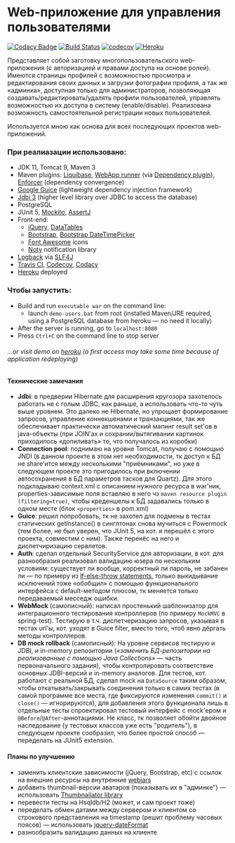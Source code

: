# Web-приложение для управления пользователями

[![Codacy Badge](https://api.codacy.com/project/badge/Grade/df661ff60cef47ceb6e566e9e207150c?branch=task_2512)](https://www.codacy.com/manual/sane5ever/job4j.ee?utm_source=github.com&amp;utm_medium=referral&amp;utm_content=sane5ever/job4j.ee&amp;utm_campaign=Badge_Grade)
[![Build Status](https://travis-ci.org/sane5ever/job4j.svg?branch=task_2512)](https://travis-ci.org/sane5ever/job4j.ee/branches)
[![codecov](https://codecov.io/gh/sane5ever/job4j.ee/branch/task_2512/graph/badge.svg)](https://codecov.io/gh/sane5ever/job4j.ee/branch/task_2512)
[![Heroku](https://heroku-badge.herokuapp.com/?app=usersane)](http://usersane.herokuapp.com/)

Представляет собой заготовку многопользовательского web-приложения (c авторизацией и правами доступа на основе ролей).
Имеются страницы профилей с возможностью просмотра и редактирования своих данных и загрузки фотографии профиля,
а так же «админка», доступная только для администраторов, позволяющая создавать/редактировать/удалять профили пользователей, 
управлять возможностью их доступа в систему (enable/disable).
Реализована возможность самостоятельной регистрации новых пользователей.

Используется мною как основа для всех последующих проектов web-приложений.

### При реалиазации использовано:
* JDK 11, Tomcat 9, Maven 3
* Maven plugins: <a href="https://www.liquibase.org/documentation/maven/index.html">Liquibase</a>, <a href="https://github.com/heroku/webapp-runner">WebApp runner</a> (via <a href="https://maven.apache.org/plugins/maven-dependency-plugin/">Dependency plugin</a>), <a href="https://maven.apache.org/enforcer/maven-enforcer-plugin/">Enforcer</a> (dependency convergence)
* <a href="https://github.com/google/guice">Google Guice</a> (lightweight dependency injection framework)
* <a href="https://jdbi.org/">Jdbi 3</a> (higher level library over JDBC to access the database)
* PostgreSQL
* JUnit 5, <a href="https://site.mockito.org/">Mockito</a>, <a href="http://www.vogella.com/tutorials/AssertJ/article.html">AssertJ</a>
* Front-end:
    * <a href="https://jquery.com/">jQuery</a>, <a href="https://datatables.net/examples/data_sources/ajax">DataTables</a>
    * <a href="https://getbootstrap.com/">Bootstrap</a>, <a href="https://eonasdan.github.io/bootstrap-datetimepicker/">Bootstrap DateTimePicker</a>
    * <a href="https://fontawesome.com/">Font Awesome</a> icons
    * <a href="https://ned.im/noty/#/">Noty</a> notification library
* <a href="https://github.com/qos-ch/logback">Logback</a> via <a href="https://github.com/qos-ch/slf4j">SLF4J</a>
* <a href="https://docs.travis-ci.com/user/tutorial/">Travis CI</a>, <a href="http://https://codecov.io/">Codecov</a>,  <a href="https://www.codacy.com/product">Codacy</a>
* <a href="https://devcenter.heroku.com/categories/java-support">Heroku</a> deployed
### Чтобы запустить:
* Build and run `executable war` on the command line:
    * launch `demo-users.bat` from root (installed Maven/JRE required, using a PostgreSQL database from heroku — no need it locally)
* After the server is running, go to `localhost:8080`
* Press `Ctrl+C` on the command line to stop server

###### ...or visit demo on <a href="http://usersane.herokuapp.com/">heroku</a> (a first access may take some time because of application redeploying)

#### Технические замечания
* **Jdbi**: в предверии Hibernate для расширения кругозора захотелось работать не с голым JDBC, как раньше, а использовать что-то чуть выше уровнем.
 Это далеко не Hibernate, но упрощает формирование запросов, управление коннекшенами и транзакциями, так же обеспечивает практически автоматический мапинг result set'ов в java-объекты (при JOIN'ах и сохрании/вытягивании картинок приходилось «допиливать» то, что получалось из коробки)
* **Connection pool**: поднимаю на уровне Tomcat, получаю с помощью JNDI
(в данном проекте в этом нет необходимости, тк доступ к БД не share'ится между несколькими "приёмниками", но уже в следующем проекте это пригодилось при включении автосохранения в БД параметров тасков для Quartz).
Для этого подкладываю context.xml c описанием нужного ресурса в war'ник, properties-зависимые поля вставляю в него чз `maven resource plugin (filtering=true)`, чтобы креденшелы к БД задавались только в одном месте (блок `<properties>` в pom.xml)
* **Guice**: решил попробовать, тк не захотел для подмены в тестах статических getInstance() в синглтонах снова мучиться с Powermock  (тем более, не был уверен, что JUnit 5, на кот. я перешёл с этого проекта, совместим с ним).
Также перенёс на него и диспетчиризацию сервлетов.
* **Auth**: сделал отдельный SecurityService для авторизации, в кот. для разнообразия реализовал валидацию юзера по нескольким условиям: существует ли вообще, корректный ли пароль, не забанен ли — по примеру из <a href="https://github.com/peterarsentev/code_quality_principles#3-if-else-throw-statements">If-else-throw statements</a>, только выкидывание исключений тоже «обобщил» с помощью функционального интерфейса с default-методом плюсом, тк меняется только передаваемый месседж ошибки.
* **WebMock** (самописный): написал простенький шаблонизатор для интеграционного тестирования контроллеров (по примеру `MockMVC` в spring-test).
Тестирую в т.ч. диспетчеризацию запросов, указывая в тестах url'ы, кот. уходят в Guice filter, вместо того, чтоб явно дёргать методы контроллеров.
* **DB mock rollback** (самописный): На уровне сервисов тестирую и JDBI, и in-memory репозитории (_«заменить БД-репозитории на реализованные с помощью Java Collections»_ — часть первоначального задания), чтобы контролировать соответствие основных JDBI-версий и in-memory аналогов.
Для тестов, кот. работают с реальной БД, сделал mock на `DataSource` таким образом, чтобы откатывать/закрывать соединения только в самих тестах (в самой программе все места, где фиксируются изменения `commit()` и `close()` — игнорируются), для добавления этого функционала лишь в отдельные тесты спроектировал тестовый интерфейс с mock'ером и `@Before`/`@After`-аннотациями. Не класс, тк позволяет обойти двойное наследование (у тестовых классов уже есть "родитель"), в следующем проекте сообразил, что более простой способ — переделать на JUnit5 extension.
#### Планы по улучшению
* заменить клиентские зависимости (jQuery, Bootstrap, etc) с ссылок на внешние ресурсы на внутренние <a href="https://www.webjars.org/">webjars</a>
* добавить thumbnail-версии аватаров (показывать их в "админке") — использовать <a href="https://github.com/coobird/thumbnailator">Thumbnailator library</a>
* перевести тесты на Hsqldb/H2 (может, и сам проект тоже)
* переделать обмен датами между сервером и клиентом cо строкового представления на timestamp (решит проблему часовых поясов) — использовать <a href="https://github.com/phstc/jquery-dateFormat">jquery-dateFormat</a>
* разнообразить валидацию данных на клиенте
